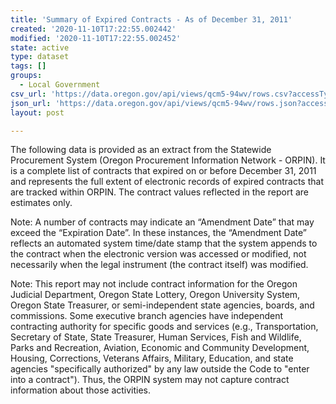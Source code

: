 ```yaml
---
title: 'Summary of Expired Contracts - As of December 31, 2011'
created: '2020-11-10T17:22:55.002442'
modified: '2020-11-10T17:22:55.002452'
state: active
type: dataset
tags: []
groups:
  - Local Government
csv_url: 'https://data.oregon.gov/api/views/qcm5-94wv/rows.csv?accessType=DOWNLOAD'
json_url: 'https://data.oregon.gov/api/views/qcm5-94wv/rows.json?accessType=DOWNLOAD'
layout: post

---
```

The following data is provided as an extract from the Statewide Procurement System (Oregon Procurement Information Network - ORPIN). It is a complete list of contracts that expired on or before December 31, 2011 and represents the full extent of electronic records of expired contracts that are tracked within ORPIN. The contract values reflected in the report are estimates only. 

Note: A number of contracts may indicate an “Amendment Date” that may exceed the “Expiration Date”.  In these instances, the “Amendment Date” reflects an automated system time/date stamp that the system appends to the contract when the electronic version was accessed or modified, not necessarily when the legal instrument (the contract itself) was modified. 

Note: This report may not include contract information for the Oregon Judicial Department, Oregon State Lottery, Oregon University System, Oregon State Treasurer, or semi-independent state agencies, boards, and commissions. Some executive branch agencies have independent contracting authority for specific goods and services (e.g., Transportation, Secretary of State, State Treasurer, Human Services, Fish and Wildlife, Parks and Recreation, Aviation, Economic and Community Development, Housing, Corrections, Veterans Affairs, Military, Education, and state agencies "specifically authorized" by any law outside the Code to "enter into a contract"). Thus, the ORPIN system may not capture contract information about those activities.
